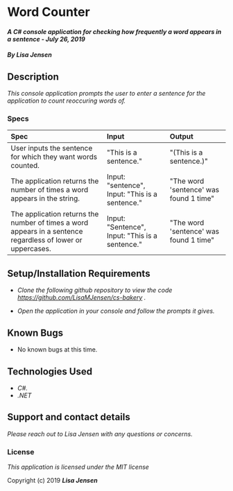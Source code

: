 # Word Counter

#### _A C# console application for checking how frequently a word appears in a sentence - July 26, 2019_

#### _By **Lisa Jensen**_

## Description

_This console application prompts the user to enter a sentence for the application to count reoccuring words of._

### Specs
| Spec | Input | Output |
| :-------------     | :------------- | :------------- |
| User inputs the sentence for which they want words counted.   | "This is a sentence." | "(This is a sentence.)" |
| The application returns the number of times a word appears in the string. | Input: "sentence", Input: "This is a sentence." | "The word 'sentence' was found 1 time" |
| The application returns the number of times a word appears in a sentence regardless of lower or uppercases. | Input: "Sentence", Input: "This is a sentence." | "The word 'sentence' was found 1 time" |

## Setup/Installation Requirements

* _Clone the following github repository to view the code https://github.com/LisaMJensen/cs-bakery  ._

* _Open the application in your console and follow the prompts it gives._


## Known Bugs
* No known bugs at this time.

## Technologies Used

* _C#._
* _.NET_

## Support and contact details

_Please reach out to Lisa Jensen with any questions or concerns._

### License

*This application is licensed under the MIT license*

Copyright (c) 2019 **_Lisa Jensen_**